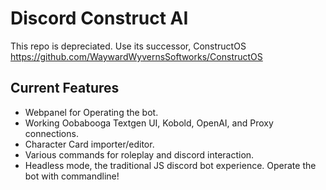 # Discord Construct AI
This repo is depreciated. Use its successor, ConstructOS
https://github.com/WaywardWyvernsSoftworks/ConstructOS
## Current Features
- Webpanel for Operating the bot.
- Working Oobabooga Textgen UI, Kobold, OpenAI, and Proxy connections.
- Character Card importer/editor.
- Various commands for roleplay and discord interaction.
- Headless mode, the traditional JS discord bot experience. Operate the bot with commandline!
